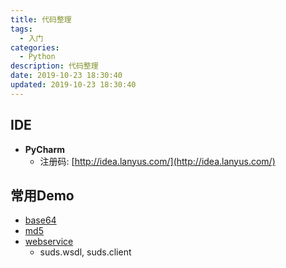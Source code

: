 ```yaml
---
title: 代码整理
tags: 
  - 入门
categories: 
  - Python
description: 代码整理
date: 2019-10-23 18:30:40
updated: 2019-10-23 18:30:40
---
```


## IDE

+ **PyCharm**
  + 注册码: [http://idea.lanyus.com/](http://idea.lanyus.com/)

## 常用Demo

+ [base64](https://github.com/fxliu/Python/tree/master/tools)
+ [md5](https://github.com/fxliu/Python/tree/master/tools)
+ [webservice](https://github.com/fxliu/Python/tree/master/tools)
  + suds.wsdl, suds.client
